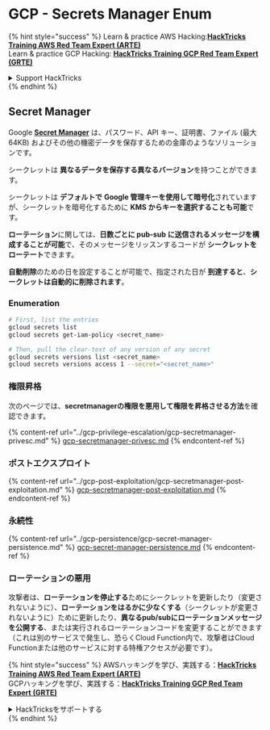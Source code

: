 # GCP - Secrets Manager Enum

{% hint style="success" %}
Learn & practice AWS Hacking:<img src="../../../.gitbook/assets/image (1).png" alt="" data-size="line">[**HackTricks Training AWS Red Team Expert (ARTE)**](https://training.hacktricks.xyz/courses/arte)<img src="../../../.gitbook/assets/image (1).png" alt="" data-size="line">\
Learn & practice GCP Hacking: <img src="../../../.gitbook/assets/image (2).png" alt="" data-size="line">[**HackTricks Training GCP Red Team Expert (GRTE)**<img src="../../../.gitbook/assets/image (2).png" alt="" data-size="line">](https://training.hacktricks.xyz/courses/grte)

<details>

<summary>Support HackTricks</summary>

* Check the [**subscription plans**](https://github.com/sponsors/carlospolop)!
* **Join the** 💬 [**Discord group**](https://discord.gg/hRep4RUj7f) or the [**telegram group**](https://t.me/peass) or **follow** us on **Twitter** 🐦 [**@hacktricks\_live**](https://twitter.com/hacktricks\_live)**.**
* **Share hacking tricks by submitting PRs to the** [**HackTricks**](https://github.com/carlospolop/hacktricks) and [**HackTricks Cloud**](https://github.com/carlospolop/hacktricks-cloud) github repos.

</details>
{% endhint %}

## Secret Manager

Google [**Secret Manager**](https://cloud.google.com/solutions/secrets-management/) は、パスワード、API キー、証明書、ファイル (最大 64KB) およびその他の機密データを保存するための金庫のようなソリューションです。

シークレットは **異なるデータを保存する異なるバージョン**を持つことができます。

シークレットは **デフォルトで** **Google 管理キーを使用して暗号化**されていますが、シークレットを暗号化するために **KMS からキーを選択することも可能**です。

**ローテーション**に関しては、**日数ごとに pub-sub に送信されるメッセージを構成することが可能**で、そのメッセージをリッスンするコードが **シークレットをローテート**できます。

**自動削除**のための日を設定することが可能で、指定された日が **到達すると**、**シークレットは自動的に削除されます**。

### Enumeration
```bash
# First, list the entries
gcloud secrets list
gcloud secrets get-iam-policy <secret_name>

# Then, pull the clear-text of any version of any secret
gcloud secrets versions list <secret_name>
gcloud secrets versions access 1 --secret="<secret_name>"
```
### 権限昇格

次のページでは、**secretmanagerの権限を悪用して権限を昇格させる方法**を確認できます。

{% content-ref url="../gcp-privilege-escalation/gcp-secretmanager-privesc.md" %}
[gcp-secretmanager-privesc.md](../gcp-privilege-escalation/gcp-secretmanager-privesc.md)
{% endcontent-ref %}

### ポストエクスプロイト

{% content-ref url="../gcp-post-exploitation/gcp-secretmanager-post-exploitation.md" %}
[gcp-secretmanager-post-exploitation.md](../gcp-post-exploitation/gcp-secretmanager-post-exploitation.md)
{% endcontent-ref %}

### 永続性

{% content-ref url="../gcp-persistence/gcp-secret-manager-persistence.md" %}
[gcp-secret-manager-persistence.md](../gcp-persistence/gcp-secret-manager-persistence.md)
{% endcontent-ref %}

### ローテーションの悪用

攻撃者は、**ローテーションを停止する**ためにシークレットを更新したり（変更されないように）、**ローテーションをはるかに少なくする**（シークレットが変更されないように）ために更新したり、**異なるpub/subにローテーションメッセージを公開する**、または実行されるローテーションコードを変更することができます（これは別のサービスで発生し、恐らくCloud Function内で、攻撃者はCloud Functionまたは他のサービスに対する特権アクセスが必要です）。

{% hint style="success" %}
AWSハッキングを学び、実践する：<img src="../../../.gitbook/assets/image (1).png" alt="" data-size="line">[**HackTricks Training AWS Red Team Expert (ARTE)**](https://training.hacktricks.xyz/courses/arte)<img src="../../../.gitbook/assets/image (1).png" alt="" data-size="line">\
GCPハッキングを学び、実践する：<img src="../../../.gitbook/assets/image (2).png" alt="" data-size="line">[**HackTricks Training GCP Red Team Expert (GRTE)**<img src="../../../.gitbook/assets/image (2).png" alt="" data-size="line">](https://training.hacktricks.xyz/courses/grte)

<details>

<summary>HackTricksをサポートする</summary>

* [**サブスクリプションプラン**](https://github.com/sponsors/carlospolop)を確認してください！
* **💬 [**Discordグループ**](https://discord.gg/hRep4RUj7f)または[**Telegramグループ**](https://t.me/peass)に参加するか、**Twitter** 🐦 [**@hacktricks\_live**](https://twitter.com/hacktricks\_live)**をフォローしてください。**
* **ハッキングのトリックを共有するには、[**HackTricks**](https://github.com/carlospolop/hacktricks)および[**HackTricks Cloud**](https://github.com/carlospolop/hacktricks-cloud)のGitHubリポジトリにPRを提出してください。**

</details>
{% endhint %}
